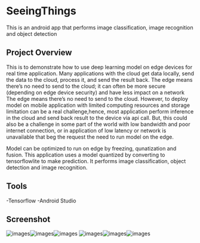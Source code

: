 # SeeingThings
This is an android app that performs image classification, image recognition and object detection

## Project Overview
This is to demonstrate how to use deep learning model on edge devices for real time application. 
Many applications with the cloud get data locally, send the data to the cloud, process it, and send the result back.
The edge means there’s no need to send to the cloud; 
it can often be more secure (depending on edge device security) and have less impact on a network
The edge means there’s no need to send to the cloud.
However, to deploy model on mobile application with limited computing resources and storage limitation can be 
a real challenge,hence, most application perform inference in the cloud and send back result to the device via api call.
But, this could also be a challenge in some part of the world with low bandwidth and poor internet connection, 
or in application of low latency or network is unavailable that beg the request the need to run model on the edge.

Model can be optimized to run on edge by freezing, qunatization and fusion. 
This application uses a model quantized by converting to tensorflowlite to make prediction.
It performs image classification, object detection and image recognition. 

## Tools 

-Tensorflow
-Android Studio


## Screenshot

![images](Screenshot_1.jpg)![images](Screenshot_5.jpg)![images](Screenshot_2.jpg)
![images](Screenshot_6.jpg)![images](Screenshot_3.jpg)![images](Screenshot_4.jpg)
